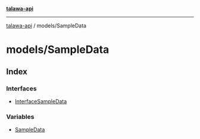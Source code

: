 [**talawa-api**](../../README.md)

***

[talawa-api](../../modules.md) / models/SampleData

# models/SampleData

## Index

### Interfaces

- [InterfaceSampleData](interfaces/InterfaceSampleData.md)

### Variables

- [SampleData](variables/SampleData.md)
